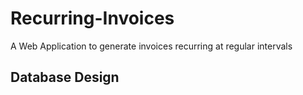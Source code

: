 # Recurring-Invoices
A Web Application to generate invoices recurring at regular intervals

## Database Design

